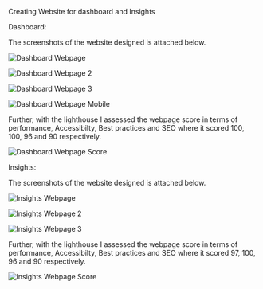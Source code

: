 Creating Website for dashboard and Insights

Dashboard:

The screenshots of the website designed is attached below.

![Dashboard Webpage](https://github.com/ashwingis/week14/assets/146376104/1ebe081f-8da4-422c-9e1d-3c18be7ff909)

![Dashboard Webpage 2](https://github.com/ashwingis/week14/assets/146376104/1a48921a-b2a5-4bd3-ad59-ae0e009847a1)

![Dashboard Webpage 3](https://github.com/ashwingis/week14/assets/146376104/2d5d0108-7553-49a0-a334-8c4216473433)

![Dashboard Webpage Mobile](https://github.com/ashwingis/week14/assets/146376104/03d9d51f-990d-48a2-9076-ee958d3afb84)

Further, with the lighthouse I assessed the webpage score in terms of performance, Accessibilty, Best practices and SEO where it scored 100, 100, 96 and 90 respectively.

![Dashboard Webpage Score](https://github.com/ashwingis/week14/assets/146376104/514eabb1-7c6f-4408-a7e8-496d20418013)


Insights: 

The screenshots of the website designed is attached below.

![Insights Webpage](https://github.com/ashwingis/week14/assets/146376104/3bb37196-3a83-492c-b480-8ffeda794686)

![Insights Webpage 2](https://github.com/ashwingis/week14/assets/146376104/3ef2b949-8f15-46d6-9d02-335185aae56c)

![Insights Webpage 3](https://github.com/ashwingis/week14/assets/146376104/95434a15-18c9-40aa-ba31-13adc37bc81c)

Further, with the lighthouse I assessed the webpage score in terms of performance, Accessibilty, Best practices and SEO where it scored 97, 100, 96 and 90 respectively.

![Insights Webpage Score](https://github.com/ashwingis/week14/assets/146376104/56f8e9f1-057f-4b19-85fb-9cabc5a3ee35)






